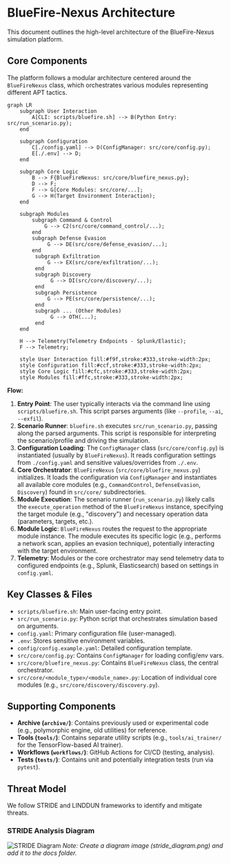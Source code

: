# BlueFire-Nexus Architecture

This document outlines the high-level architecture of the BlueFire-Nexus simulation platform.

## Core Components

The platform follows a modular architecture centered around the `BlueFireNexus` class, which orchestrates various modules representing different APT tactics.

```mermaid
graph LR
    subgraph User Interaction
        A[CLI: scripts/bluefire.sh] --> B(Python Entry: src/run_scenario.py);
    end

    subgraph Configuration
        C[./config.yaml] --> D(ConfigManager: src/core/config.py);
        E[./.env] --> D;
    end

    subgraph Core Logic
        B --> F{BlueFireNexus: src/core/bluefire_nexus.py};
        D --> F;
        F --> G[Core Modules: src/core/...];
        G --> H(Target Environment Interaction);
    end

    subgraph Modules
        subgraph Command & Control
            G --> C2(src/core/command_control/...);
        end
        subgraph Defense Evasion
             G --> DE(src/core/defense_evasion/...);
        end
         subgraph Exfiltration
             G --> EX(src/core/exfiltration/...);
         end
         subgraph Discovery
              G --> DI(src/core/discovery/...);
         end
         subgraph Persistence
             G --> PE(src/core/persistence/...);
         end
         subgraph ... (Other Modules)
              G --> OTH(...);
         end
    end
    
    H --> Telemetry(Telemetry Endpoints - Splunk/Elastic);
    F --> Telemetry;

    style User Interaction fill:#f9f,stroke:#333,stroke-width:2px;
    style Configuration fill:#ccf,stroke:#333,stroke-width:2px;
    style Core Logic fill:#cfc,stroke:#333,stroke-width:2px;
    style Modules fill:#ffc,stroke:#333,stroke-width:2px;

```

**Flow:**

1.  **Entry Point**: The user typically interacts via the command line using `scripts/bluefire.sh`. This script parses arguments (like `--profile`, `--ai`, `--exfil`).
2.  **Scenario Runner**: `bluefire.sh` executes `src/run_scenario.py`, passing along the parsed arguments. This script is responsible for interpreting the scenario/profile and driving the simulation.
3.  **Configuration Loading**: The `ConfigManager` class (`src/core/config.py`) is instantiated (usually by `BlueFireNexus`). It reads configuration settings from `./config.yaml` and sensitive values/overrides from `./.env`.
4.  **Core Orchestrator**: `BlueFireNexus` (`src/core/bluefire_nexus.py`) initializes. It loads the configuration via `ConfigManager` and instantiates all available core modules (e.g., `CommandControl`, `DefenseEvasion`, `Discovery`) found in `src/core/` subdirectories.
5.  **Module Execution**: The scenario runner (`run_scenario.py`) likely calls the `execute_operation` method of the `BlueFireNexus` instance, specifying the target module (e.g., "discovery") and necessary operation data (parameters, targets, etc.).
6.  **Module Logic**: `BlueFireNexus` routes the request to the appropriate module instance. The module executes its specific logic (e.g., performs a network scan, applies an evasion technique), potentially interacting with the target environment.
7.  **Telemetry**: Modules or the core orchestrator may send telemetry data to configured endpoints (e.g., Splunk, Elasticsearch) based on settings in `config.yaml`.

## Key Classes & Files

*   `scripts/bluefire.sh`: Main user-facing entry point.
*   `src/run_scenario.py`: Python script that orchestrates simulation based on arguments.
*   `config.yaml`: Primary configuration file (user-managed).
*   `.env`: Stores sensitive environment variables.
*   `config/config.example.yaml`: Detailed configuration template.
*   `src/core/config.py`: Contains `ConfigManager` for loading config/env vars.
*   `src/core/bluefire_nexus.py`: Contains `BlueFireNexus` class, the central orchestrator.
*   `src/core/<module_type>/<module_name>.py`: Location of individual core modules (e.g., `src/core/discovery/discovery.py`).

## Supporting Components

*   **Archive (`archive/`)**: Contains previously used or experimental code (e.g., polymorphic engine, old utilities) for reference.
*   **Tools (`tools/`)**: Contains separate utility scripts (e.g., `tools/ai_trainer/` for the TensorFlow-based AI trainer).
*   **Workflows (`workflows/`)**: GitHub Actions for CI/CD (testing, analysis).
*   **Tests (`tests/`)**: Contains unit and potentially integration tests (run via `pytest`).

## Threat Model
We follow STRIDE and LINDDUN frameworks to identify and mitigate threats.

### STRIDE Analysis Diagram
![STRIDE Diagram](./docs/stride_diagram.png)
*Note: Create a diagram image (stride_diagram.png) and add it to the docs folder.*
